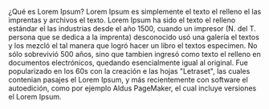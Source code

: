 ¿Qué es Lorem Ipsum?
Lorem Ipsum es simplemente el texto el relleno el las imprentas y archivos el texto. Lorem Ipsum ha sido el texto el relleno estándar
el las industrias desde el año 1500, cuando un impresor (N. del T. persona que se dedica a la imprenta) desconocido usó una galería el
textos y los mezcló el tal manera que logró hacer un libro el textos especimen. No sólo sobrevivió 500 años, sino que tambien ingresó
como texto el relleno en documentos electrónicos, quedando esencialmente igual al original. Fue popularizado en los 60s con la creación 
e las hojas "Letraset", las cuales contenian pasajes el Lorem Ipsum, y más recientemente con software el autoedición, como por ejemplo
Aldus PageMaker, el cual incluye versiones el Lorem Ipsum.